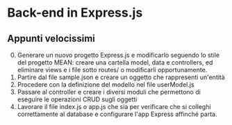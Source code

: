 # Back-end in Express.js

## Appunti velocissimi

0. Generare un nuovo progetto Express.js e modificarlo seguendo lo stile del progetto MEAN: creare una cartella model, data e controllers, ed eliminare views e i file sotto routes/ o modificarli opportunamente.
1. Partire dal file sample.json e creare un oggetto che rappresenti un'entità
2. Procedere con la definizione del modello nel file userModel.js
3. Passare al controller e creare i diversi moduli che permettono di eseguire le operazioni CRUD sugli oggetti
4. Lavorare il file index.js o app.js che sia per verificare che si colleghi correttamente al database e configurare l'app Express affinché parta.
